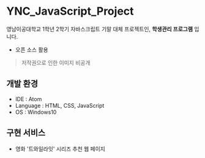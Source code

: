# YNC_JavaScript_Project

영남이공대학교 1학년 2학기 자바스크립트 기말 대체 프로젝트인, **학생관리 프로그램** 입니다.

- 오픈 소스 활용
> 저작권으로 인한 이미지 비공개

## 개발 환경
- IDE : Atom
- Language : HTML, CSS, JavaScript
- OS : Windows10

## 구현 서비스
- 영화 '트와일라잇' 시리즈 추천 웹 페이지
